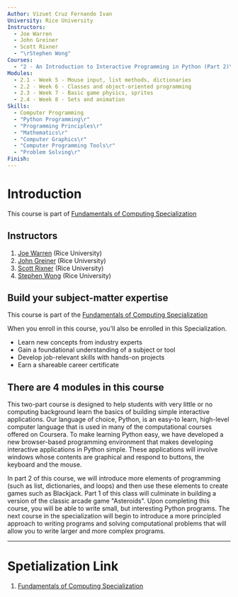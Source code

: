 ```yaml
---
Author: Vizuet Cruz Fernando Ivan
University: Rice University
Instructors:
  - Joe Warren
  - John Greiner
  - Scott Rixner
  - "\rStephen Wong"
Courses:
  - "2 - An Introduction to Interactive Programming in Python (Part 2)\r"
Modules:
  - 2.1 - Week 5 - Mouse input, list methods, dictionaries
  - 2.2 - Week 6 - Classes and object-oriented programming
  - 2.3 - Week 7 - Basic game physics, sprites
  - 2.4 - Week 8 - Sets and animation
Skills:
  - Computer Programming
  - "Python Programming\r"
  - "Programming Principles\r"
  - "Mathematics\r"
  - "Computer Graphics\r"
  - "Computer Programming Tools\r"
  - "Problem Solving\r"
Finish:
---
```

# Introduction

This course is part of [Fundamentals of Computing Specialization](https://www.coursera.org/specializations/computer-fundamentals)
## Instructors

1. [Joe Warren](https://www.coursera.org/instructor/~527518) (Rice University)
2. [John Greiner](https://www.coursera.org/instructor/~530929) (Rice University)
3. [Scott Rixner](https://www.coursera.org/instructor/~726142) (Rice University)
4. [Stephen Wong](https://www.coursera.org/instructor/stephenwong) (Rice University)
## Build your subject-matter expertise

This course is part of the [Fundamentals of Computing Specialization](https://www.coursera.org/programs/universidad-autonoma-metropolitana-on-coursera-oo8cr/specializations/computer-fundamentals)

When you enroll in this course, you'll also be enrolled in this Specialization.

- Learn new concepts from industry experts
- Gain a foundational understanding of a subject or tool
- Develop job-relevant skills with hands-on projects
- Earn a shareable career certificate
## There are 4 modules in this course

This two-part course is designed to help students with very little or no computing background learn the basics of building simple interactive applications. Our language of choice, Python, is an easy-to learn, high-level computer language that is used in many of the computational courses offered on Coursera. To make learning Python easy, we have developed a new browser-based programming environment that makes developing interactive applications in Python simple. These applications will involve windows whose contents are graphical and respond to buttons, the keyboard and the mouse.

In part 2 of this course, we will introduce more elements of programming (such as list, dictionaries, and loops) and then use these elements to create games such as Blackjack. Part 1 of this class will culminate in building a version of the classic arcade game "Asteroids". Upon completing this course, you will be able to write small, but interesting Python programs. The next course in the specialization will begin to introduce a more principled approach to writing programs and solving computational problems that will allow you to write larger and more complex programs.

---
# Spetialization Link 

1. [Fundamentals of Computing Specialization](https://www.coursera.org/programs/universidad-autonoma-metropolitana-on-coursera-oo8cr/specializations/computer-fundamentals)

